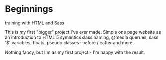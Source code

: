 # Beginnings
training with HTML and Sass 

This is my first "bigger" project I've ever made. Simple one page website as an introduction to HTML 5 symantics class naming, @media querries, sass '$' variables, floats, pseudo classes ::before / ::after and more.

Nothing fancy, but I'm as my first project - I'm happy with the result.

 

